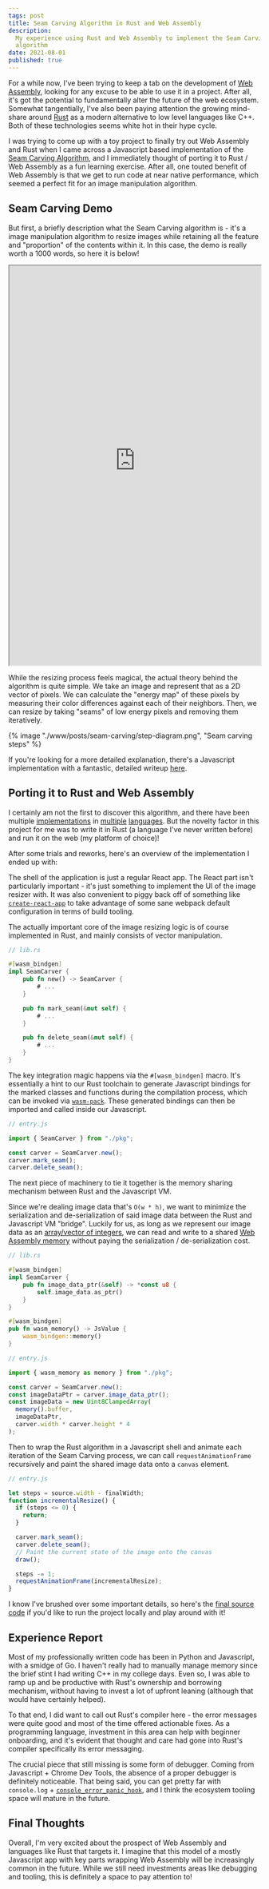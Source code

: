 ```yaml
---
tags: post
title: Seam Carving Algorithm in Rust and Web Assembly
description:
  My experience using Rust and Web Assembly to implement the Seam Carving
  algorithm
date: 2021-08-01
published: true
---
```


For a while now, I've been trying to keep a tab on the development of
[Web Assembly](https://webassembly.org/), looking for any excuse to be able to
use it in a project. After all, it's got the potential to fundamentally alter
the future of the web ecosystem. Somewhat tangentially, I've also been paying
attention the growing mind-share around [Rust](https://www.rust-lang.org/) as a
modern alternative to low level languages like C++. Both of these technologies
seems white hot in their hype cycle.

I was trying to come up with a toy project to finally try out Web Assembly and
Rust when I came across a Javascript based implementation of the
[Seam Carving Algorithm](https://en.wikipedia.org/wiki/Seam_carving), and I
immediately thought of porting it to Rust / Web Assembly as a fun learning
exercise. After all, one touted benefit of Web Assembly is that we get to run
code at near native performance, which seemed a perfect fit for an image
manipulation algorithm.

## Seam Carving Demo

But first, a briefly description what the Seam Carving algorithm is - it's a
image manipulation algorithm to resize images while retaining all the feature
and "proportion" of the contents within it. In this case, the demo is really
worth a 1000 words, so here it is below!

<div class="full-width flex border-gray-150 my-6 border-b border-t">
  <iframe src="https://neon-queijadas-f3bc83.netlify.app/" width="100%" height="800">
  </iframe>
</div>

While the resizing process feels magical, the actual theory behind the algorithm
is quite simple. We take an image and represent that as a 2D vector of pixels.
We can calculate the "energy map" of these pixels by measuring their color
differences against each of their neighbors. Then, we can resize by taking
"seams" of low energy pixels and removing them iteratively.

{% image "./www/posts/seam-carving/step-diagram.png", "Seam carving steps" %}

If you're looking for a more detailed explanation, there's a Javascript
implementation with a fantastic, detailed writeup
[here](https://trekhleb.dev/blog/2021/content-aware-image-resizing-in-javascript/).

## Porting it to Rust and Web Assembly

I certainly am not the first to discover this algorithm, and there have been
multiple [implementations](https://github.com/andrewdcampbell/seam-carving) in
[multiple](https://github.com/esimov/caire)
[languages](https://github.com/andrewdcampbell/seam-carving). But the novelty
factor in this project for me was to write it in Rust (a language I've never
written before) and run it on the web (my platform of choice)!

After some trials and reworks, here's an overview of the implementation I ended
up with:

The shell of the application is just a regular React app. The React part isn't
particularly important - it's just something to implement the UI of the image
resizer with. It was also convenient to piggy back off of something like
[`create-react-app`](https://create-react-app.dev/) to take advantage of some
sane webpack default configuration in terms of build tooling.

The actually important core of the image resizing logic is of course implemented
in Rust, and mainly consists of vector manipulation.

```rust
// lib.rs

#[wasm_bindgen]
impl SeamCarver {
    pub fn new() -> SeamCarver {
        # ...
    }

    pub fn mark_seam(&mut self) {
        # ...
    }

    pub fn delete_seam(&mut self) {
        # ...
    }
}
```

The key integration magic happens via the `#[wasm_bindgen]` macro. It's
essentially a hint to our Rust toolchain to generate Javascript bindings for the
marked classes and functions during the compilation process, which can be
invoked via [`wasm-pack`](https://github.com/rustwasm/wasm-pack). These
generated bindings can then be imported and called inside our Javascript.

```js
// entry.js

import { SeamCarver } from "./pkg";

const carver = SeamCarver.new();
carver.mark_seam();
carver.delete_seam();
```

The next piece of machinery to tie it together is the memory sharing mechanism
between Rust and the Javascript VM.

Since we're dealing image data that's `O(w * h)`, we want to minimize the
serialization and de-serialization of said image data between the Rust and
Javascript VM "bridge". Luckily for us, as long as we represent our image data
as an
[array/vector of integers](https://developer.mozilla.org/en-US/docs/Web/API/ImageData/data),
we can read and write to a shared
[Web Assembly memory](https://developer.mozilla.org/en-US/docs/Web/JavaScript/Reference/Global_Objects/WebAssembly/Memory)
without paying the serialization / de-serialization cost.

```rust
// lib.rs

#[wasm_bindgen]
impl SeamCarver {
    pub fn image_data_ptr(&self) -> *const u8 {
        self.image_data.as_ptr()
    }
}

#[wasm_bindgen]
pub fn wasm_memory() -> JsValue {
    wasm_bindgen::memory()
}
```

```js
// entry.js

import { wasm_memory as memory } from "./pkg";

const carver = SeamCarver.new();
const imageDataPtr = carver.image_data_ptr();
const imageData = new Uint8ClampedArray(
  memory().buffer,
  imageDataPtr,
  carver.width * carver.height * 4
);
```

Then to wrap the Rust algorithm in a Javascript shell and animate each iteration
of the Seam Carving process, we can call `requestAnimationFrame` recursively and
paint the shared image data onto a `canvas` element.

```js
// entry.js

let steps = source.width - finalWidth;
function incrementalResize() {
  if (steps <= 0) {
    return;
  }

  carver.mark_seam();
  carver.delete_seam();
  // Paint the current state of the image onto the canvas
  draw();

  steps -= 1;
  requestAnimationFrame(incrementalResize);
}
```

I know I've brushed over some important details, so here's the
[final source code](https://github.com/yanglinz/rust-wasm-seam-carving) if you'd
like to run the project locally and play around with it!

## Experience Report

Most of my professionally written code has been in Python and Javascript, with a
smidge of Go. I haven't really had to manually manage memory since the brief
stint I had writing C++ in my college days. Even so, I was able to ramp up and
be productive with Rust's ownership and borrowing mechanism, without having to
invest a lot of upfront leaning (although that would have certainly helped).

To that end, I did want to call out Rust's compiler here - the error messages
were quite good and most of the time offered actionable fixes. As a programming
language, investment in this area can help with beginner onboarding, and it's
evident that thought and care had gone into Rust's compiler specifically its
error messaging.

The crucial piece that still missing is some form of debugger. Coming from
Javascript + Chrome Dev Tools, the absence of a proper debugger is definitely
noticeable. That being said, you can get pretty far with `console.log` +
[`console_error_panic_hook`](https://github.com/rustwasm/console_error_panic_hook),
and I think the ecosystem tooling space will mature in the future.

## Final Thoughts

Overall, I'm very excited about the prospect of Web Assembly and languages like
Rust that targets it. I imagine that this model of a mostly Javascript app with
key parts wrapping Web Assembly will be increasingly common in the future. While
we still need investments areas like debugging and tooling, this is definitely a
space to pay attention to!
